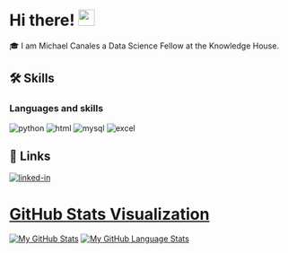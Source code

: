 # Hi there! <img src="https://media.giphy.com/media/hvRJCLFzcasrR4ia7z/giphy.gif" width="29px" height="29px">
🎓 I am Michael Canales a Data Science Fellow at the Knowledge House.
## 🛠️ Skills

### Languages and skills
![python](https://img.shields.io/badge/Python-3776AB?style=for-the-badge&logo=python&logoColor=white)
![html](https://img.shields.io/badge/HTML-239120?style=for-the-badge&logo=html5&logoColor=white)
![mysql](https://img.shields.io/badge/MySQL-00000F?style=for-the-badge&logo=mysql&logoColor=white)
![excel](https://img.shields.io/badge/MySQL-00000F?style=for-the-badge&logo=mysql&logoColor=white)

## 🔗 Links
[![linked-in](https://img.shields.io/badge/Linked_In-0077B5?style=for-the-badge&logo=LinkedIn&logoColor=white)](https://www.linkedin.com/in/micanales/)



# [GitHub Stats Visualization](https://github.com/MichaelJCanales/github-stats)
[![My GitHub Stats](https://github-readme-stats.vercel.app/api/?username=MichaelJCanales&count_private=true&theme=tokyonight&showicons=true)]()
[![My GitHub Language Stats](https://github-readme-stats.vercel.app/api/top-langs/?username=MichaelJCanales&langs_count=5&theme=tokyonight)]()
